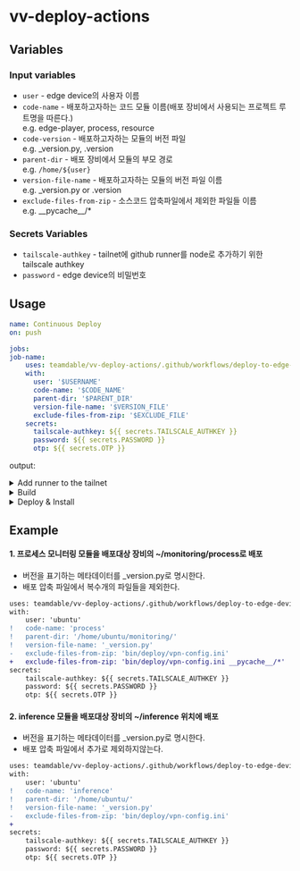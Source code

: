 # vv-deploy-actions

## Variables
### Input variables
- `user` - edge device의 사용자 이름
- `code-name` - 배포하고자하는 코드 모듈 이름(배포 장비에서 사용되는 프로젝트 루트명을 따른다.) \
e.g. edge-player, process, resource
- `code-version` - 배포하고자하는 모듈의 버전 파일 \
e.g. _version.py, .version
- `parent-dir` - 배포 장비에서 모듈의 부모 경로 \
e.g. `/home/${user}`
- `version-file-name` - 배포하고자하는 모듈의 버전 파일 이름 \
e.g.  _version.py or .version
- `exclude-files-from-zip` - 소스코드 압축파일에서 제외한 파일들 이름 \
e.g. \_\_pycache\_\_/*


### Secrets Variables
- `tailscale-authkey` - tailnet에 github runner를 node로 추가하기 위한 tailscale authkey
- `password` - edge device의 비밀번호

## Usage
``` yml
name: Continuous Deploy
on: push

jobs:
job-name:
    uses: teamdable/vv-deploy-actions/.github/workflows/deploy-to-edge-devices.yml@main
    with:
      user: '$USERNAME'
      code-name: '$CODE_NAME'
      parent-dir: '$PARENT_DIR'
      version-file-name: '$VERSION_FILE'
      exclude-files-from-zip: '$EXCLUDE_FILE'
    secrets:
      tailscale-authkey: ${{ secrets.TAILSCALE_AUTHKEY }}
      password: ${{ secrets.PASSWORD }}
      otp: ${{ secrets.OTP }}
```

output: 
<details>
<summary>Add runner to the tailnet</summary>

- Success
	```
	Success.
	```

- Fail: 정상적으로 tailscale authkey가 전달되지않았거나, key가 expire된 경우에는 이 step에서 종료됩니다.
</details>

<details>
<summary>Build</summary>

- Success
	```
	deleting: .github/
	deleting: .github/workflows/
	deleting: .github/workflows/main-cd.yml
	```
</details>

<details>
<summary>Deploy & Install</summary>

- All success: 모든 HOST에 성공적으로 배포되면, 정상적으로 종료됩니다.

	```
	hostname: 127.0.0.1
	build & deploy Success
	install Success

	hostname: 127.0.0.2
	build & deploy Success
	install Success

	hostname: 127.0.0.3
	build & deploy Success
	install Success

	Deploy와 Install에 실패한 기기들의 hostname은 다음과 같습니다
	Deploy: 
	Install:
	```

- Fail: 모든 HOST에 배포를 진행하고, 과정이 완료된 후에 하나라도 배포가 실패했을 시에 Actions가 실패합니다.

	```
	hostname: 127.0.0.2
	build & deploy Success
	[err] target version과 source version이 일치하지않습니다

	hostname: 127.0.0.3
	[err] 배포 대상 edge device에 deploy 작업이 제대로 루어지지않았습니다

	Deploy와 Install에 실패한 기기들의 hostname은 다음과 습니다
	Deploy: 127.0.0.3
	Install: 127.0.0.2 127.0.0.3
	```
</details>


## Example
#### 1. 프로세스 모니터링 모듈을 배포대상 장비의 ~/monitoring/process로 배포
- 버전을 표기하는 메타데이터를 _version.py로 명시한다.
- 배포 압축 파일에서 복수개의 파일들을 제외한다.
```diff
uses: teamdable/vv-deploy-actions/.github/workflows/deploy-to-edge-devices.yml@main
with:
    user: 'ubuntu'
!   code-name: 'process'
!   parent-dir: '/home/ubuntu/monitoring/'
!   version-file-name: '_version.py'
-   exclude-files-from-zip: 'bin/deploy/vpn-config.ini'
+   exclude-files-from-zip: 'bin/deploy/vpn-config.ini __pycache__/*'
secrets:
    tailscale-authkey: ${{ secrets.TAILSCALE_AUTHKEY }}
    password: ${{ secrets.PASSWORD }}
    otp: ${{ secrets.OTP }}
```

#### 2. inference 모듈을 배포대상 장비의 ~/inference 위치에 배포
- 버전을 표기하는 메타데이터를 _version.py로 명시한다.
- 배포 압축 파일에서 추가로 제외하지않는다.

```diff
uses: teamdable/vv-deploy-actions/.github/workflows/deploy-to-edge-devices.yml@main
with:
    user: 'ubuntu'
!   code-name: 'inference'
!   parent-dir: '/home/ubuntu/'
!   version-file-name: '_version.py'
-   exclude-files-from-zip: 'bin/deploy/vpn-config.ini'
+   
secrets:
    tailscale-authkey: ${{ secrets.TAILSCALE_AUTHKEY }}
    password: ${{ secrets.PASSWORD }}
    otp: ${{ secrets.OTP }}
```
